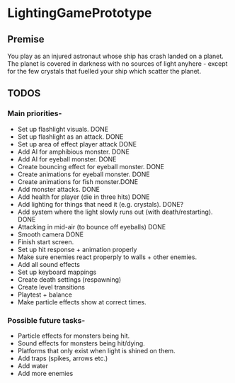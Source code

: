 # LightingGamePrototype

## Premise
You play as an injured astronaut whose ship has crash landed on a planet. The planet is covered in darkness with no sources of light anyhere - except for the few crystals that fuelled your ship which scatter the planet.

## TODOS

### Main priorities-
* Set up flashlight visuals. DONE
* Set up flashlight as an attack. DONE
* Set up area of effect player attack DONE
* Add AI for amphibious monster. DONE
* Add AI for eyeball monster. DONE
* Create bouncing effect for eyeball monster. DONE 
* Create animations for eyeball monster. DONE
* Create animations for fish monster.DONE
* Add monster attacks. DONE
* Add health for player (die in three hits) DONE
* Add lighting for things that need it (e.g. crystals). DONE?
* Add system where the light slowly runs out (with death/restarting). DONE
* Attacking in mid-air (to bounce off eyeballs) DONE
* Smooth camera DONE
* Finish start screen. 
* Set up hit response + animation properly
* Make sure enemies react properply to walls + other enemies. 
* Add all sound effects
* Set up keyboard mappings
* Create death settings (respawning)
* Create level transitions
* Playtest + balance
* Make particle effects show at correct times. 

### Possible future tasks-
* Particle effects for monsters being hit.
* Sound effects for monsters being hit/dying.
* Platforms that only exist when light is shined on them.
* Add traps (spikes, arrows etc.)
* Add water
* Add more enemies 
